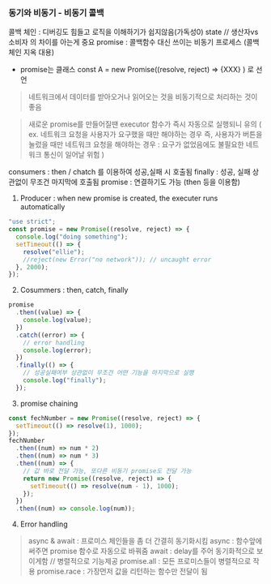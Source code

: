 ### 동기와 비동기 - 비동기 콜백

콜백 체인 : 디버깅도 힘들고 로직을 이해하기가 쉽지않음(가독성0)
state // 생산자vs소비자 의 차이를 아는게 중요
promise : 콜백함수 대신 쓰이는 비동기 프로세스 (콜백체인 지옥 대용)

- promise는 클래스
  const A = new Promise((resolve, reject) => {XXX} ) 로 선언

> 네트워크에서 데이터를 받아오거나 읽어오는 것을 비동기적으로 처리하는 것이 좋음

> 새로운 promise를 만들어질땐 executor 함수가 즉시 자동으로 실행되니 유의
> ( ex. 네트워크 요청을 사용자가 요구했을 때만 해야하는 경우 즉, 사용자가 버튼을 눌렀을 때만 네트워크 요청을 해야하는 경우 : 요구가 없었음에도 불필요한 네트워크 통신이 일어날 위험 )

consumers : then / chatch 를 이용하여 성공,실패 시 호출됨
finally : 성공, 실패 상관없이 무조건 마지막에 호출됨
promise : 연결하기도 가능 (then 등을 이용함)

1. Producer : when new promise is created, the executer runs automatically

```js
"use strict";
const promise = new Promise((resolve, reject) => {
  console.log("doing something");
  setTimeout(() => {
    resolve("ellie");
    //reject(new Error("no network")); // uncaught error
  }, 2000);
});
```

2. Cosummers : then, catch, finally

```js
promise
  .then((value) => {
    console.log(value);
  })
  .catch((error) => {
    // error handling
    console.log(error);
  })
  .finally(() => {
    // 성공실패여부 상관없이 무조건 어떤 기능을 마지막으로 실행
    console.log("finally");
  });
```

3. promise chaining

```js
const fechNumber = new Promise((resolve, reject) => {
  setTimeout(() => resolve(1), 1000);
});
fechNumber
  .then((num) => num * 2)
  .then((num) => num * 3)
  .then((num) => {
    // 값 바로 전달 가능, 또다른 비동기 promise도 전달 가능
    return new Promise((resolve, reject) => {
      setTimeout(() => resolve(num - 1), 1000);
    });
  })
  .then((num) => console.log(num));
```

4. Error handling

> async & await : 프로미스 체인들을 좀 더 간결히 동기화시킴
> async : 함수앞에 써주면 promise 함수로 자동으로 바꿔줌
> await : delay를 주어 동기화적으로 보이게함 // 병렬적으로 기능제공
> promise.all : 모든 프로미스들이 병렬적으로 작용
> promise.race : 가장먼저 값을 리턴하는 함수만 전달이 됨
